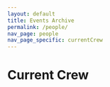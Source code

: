 ```yaml
---
layout: default
title: Events Archive
permalink: /people/
nav_page: people
nav_page_specific: currentCrew
---
```


<h1>Current Crew</h1>
